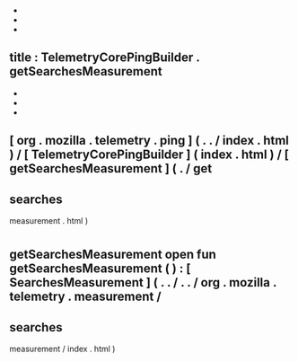 -
-
-
title
:
TelemetryCorePingBuilder
.
getSearchesMeasurement
-
-
-
-
[
org
.
mozilla
.
telemetry
.
ping
]
(
.
.
/
index
.
html
)
/
[
TelemetryCorePingBuilder
]
(
index
.
html
)
/
[
getSearchesMeasurement
]
(
.
/
get
-
searches
-
measurement
.
html
)
#
getSearchesMeasurement
open
fun
getSearchesMeasurement
(
)
:
[
SearchesMeasurement
]
(
.
.
/
.
.
/
org
.
mozilla
.
telemetry
.
measurement
/
-
searches
-
measurement
/
index
.
html
)
